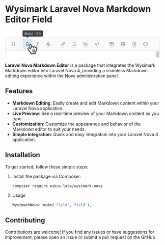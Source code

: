 # Wysimark Laravel Nova Markdown Editor Field

![WysiMark](https://raw.githubusercontent.com/portive/wysimark-assets/main/readme/toolbar-button-tooltips@2x.png)

**Laravel Nova Markdown Editor** is a package that integrates the Wysimark Markdown editor into Laravel Nova 4, providing a seamless Markdown editing experience within the Nova administration panel.

## Features

- **Markdown Editing**: Easily create and edit Markdown content within your Laravel Nova application.
- **Live Preview**: See a real-time preview of your Markdown content as you type.
- **Customization**: Customize the appearance and behavior of the Markdown editor to suit your needs.
- **Simple Integration**: Quick and easy integration into your Laravel Nova 4 application.

## Installation

To get started, follow these simple steps:

1. Install the package via Composer:

    ```bash
    composer require oskus-labs/wysimark-nova
    ```

2. Usage

    ```bash
    WysimarkNova::make('Field','field'),
    ```

## Contributing

Contributions are welcome! If you find any issues or have suggestions for improvement, please open an issue or submit a pull request on the GitHub 

